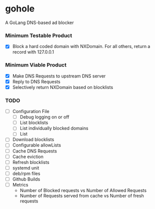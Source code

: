 # gohole
A GoLang DNS-based ad blocker

### Minimum Testable Product
- [x] Block a hard coded domain with NXDomain. For all others, return a record with 127.0.0.1

### Minimum Viable Product
- [x] Make DNS Requests to upstream DNS server
- [x] Reply to DNS Requests
- [x] Selectively return NXDomain based on blocklists

### TODO
- [ ] Configuration File
  - [ ] Debug logging on or off
  - [ ] List blocklists
  - [ ] List individually blocked domains
  - [ ] List 
- [ ] Download blocklists
- [ ] Configurable allowLists
- [ ] Cache DNS Requests
- [ ] Cache eviction
- [ ] Refresh blocklists
- [ ] systemd unit
- [ ] deb/rpm files
- [ ] Github Builds
- [ ] Metrics
  - Number of Blocked requests vs Number of Allowed Requests
  - Number of Requests served from cache vs Number of fresh requests
